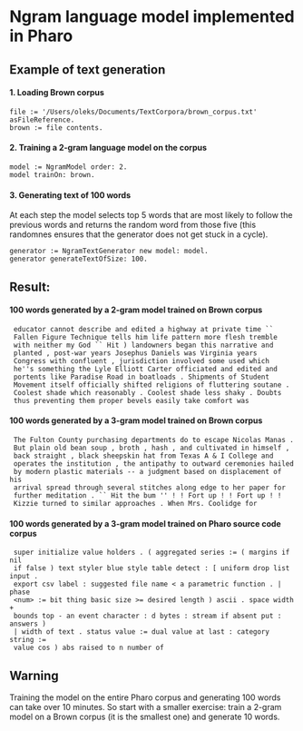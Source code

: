 # Ngram language model implemented in Pharo
## Example of text generation

#### 1. Loading Brown corpus
```Smalltalk
file := '/Users/oleks/Documents/TextCorpora/brown_corpus.txt' asFileReference.
brown := file contents.
```
#### 2. Training a 2-gram language model on the corpus
```Smalltalk
model := NgramModel order: 2.
model trainOn: brown.
```
#### 3. Generating text of 100 words
At each step the model selects top 5 words that are most likely to follow the previous words and returns the random word from those five (this randomnes ensures that the generator does not get stuck in a cycle).
```Smalltalk
generator := NgramTextGenerator new model: model.
generator generateTextOfSize: 100.
```
## Result:

#### 100 words generated by a 2-gram model trained on Brown corpus
```
 educator cannot describe and edited a highway at private time ``
 Fallen Figure Technique tells him life pattern more flesh tremble 
 with neither my God `` Hit ) landowners began this narrative and 
 planted , post-war years Josephus Daniels was Virginia years 
 Congress with confluent , jurisdiction involved some used which 
 he''s something the Lyle Elliott Carter officiated and edited and
 portents like Paradise Road in boatloads . Shipments of Student 
 Movement itself officially shifted religions of fluttering soutane .
 Coolest shade which reasonably . Coolest shade less shaky . Doubts 
 thus preventing them proper bevels easily take comfort was
```
#### 100 words generated by a 3-gram model trained on Brown corpus
```
 The Fulton County purchasing departments do to escape Nicolas Manas .
 But plain old bean soup , broth , hash , and cultivated in himself , 
 back straight , black sheepskin hat from Texas A & I College and 
 operates the institution , the antipathy to outward ceremonies hailed 
 by modern plastic materials -- a judgment based on displacement of his 
 arrival spread through several stitches along edge to her paper for 
 further meditation . `` Hit the bum '' ! ! Fort up ! ! Fort up ! ! 
 Kizzie turned to similar approaches . When Mrs. Coolidge for
```
#### 100 words generated by a 3-gram model trained on Pharo source code corpus
```
 super initialize value holders . ( aggregated series := ( margins if nil
 if false ) text styler blue style table detect : [ uniform drop list input . 
 export csv label : suggested file name < a parametric function . | phase 
 <num> := bit thing basic size >= desired length ) ascii . space width + 
 bounds top - an event character : d bytes : stream if absent put : answers )
 | width of text . status value := dual value at last : category string := 
 value cos ) abs raised to n number of
```
## Warning
Training the model on the entire Pharo corpus and generating 100 words can take over 10 minutes. So start with a smaller exercise: train a 2-gram model on a Brown corpus (it is the smallest one) and generate 10 words.
